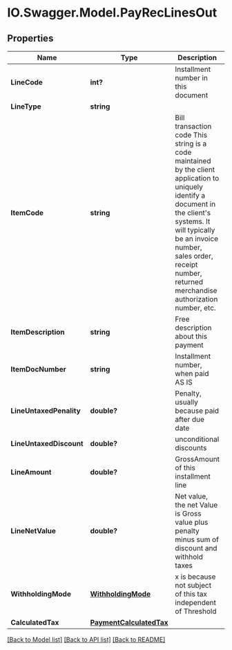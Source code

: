 # IO.Swagger.Model.PayRecLinesOut
## Properties

Name | Type | Description | Notes
------------ | ------------- | ------------- | -------------
**LineCode** | **int?** | Installment number in this document | [optional] 
**LineType** | **string** |  | [optional] 
**ItemCode** | **string** | Bill transaction code This string is a code maintained by the client application to uniquely identify a document in the client&#39;s systems. It will typically be an invoice number, sales order, receipt number, returned merchandise authorization number, etc. | 
**ItemDescription** | **string** | Free description about this payment | [optional] 
**ItemDocNumber** | **string** | Installment number, when paid AS IS | [optional] 
**LineUntaxedPenality** | **double?** | Penalty, usually because paid after due date | [optional] 
**LineUntaxedDiscount** | **double?** | unconditional discounts | [optional] 
**LineAmount** | **double?** | GrossAmount of this installment line | [optional] 
**LineNetValue** | **double?** | Net value, the net Value is Gross value plus penalty minus sum of discount and withhold taxes | [optional] 
**WithholdingMode** | [**WithholdingMode**](WithholdingMode.md) | x is because not subject of this tax independent of Threshold | [optional] 
**CalculatedTax** | [**PaymentCalculatedTax**](PaymentCalculatedTax.md) |  | [optional] 

[[Back to Model list]](../README.md#documentation-for-models) [[Back to API list]](../README.md#documentation-for-api-endpoints) [[Back to README]](../README.md)

